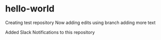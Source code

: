 # hello-world
Creating test repository
Now adding edits using branch
adding more text <br/>

Added Slack Notifications to this repository
